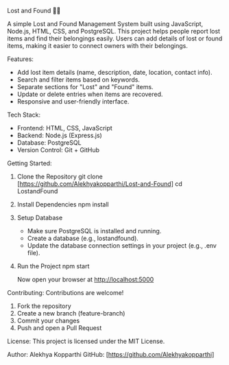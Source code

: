 Lost and Found 🧳🔎

A simple Lost and Found Management System built using JavaScript, Node.js, HTML, CSS, and PostgreSQL.
This project helps people report lost items and find their belongings easily.
Users can add details of lost or found items, making it easier to connect owners with their belongings.

Features:

* Add lost item details (name, description, date, location, contact info).
* Search and filter items based on keywords.
* Separate sections for "Lost" and "Found" items.
* Update or delete entries when items are recovered.
* Responsive and user-friendly interface.

Tech Stack:

* Frontend: HTML, CSS, JavaScript
* Backend: Node.js (Express.js)
* Database: PostgreSQL
* Version Control: Git + GitHub

Getting Started:

1. Clone the Repository
   git clone [https://github.com/Alekhyakopparthi/Lost-and-Found]   cd LostandFound

2. Install Dependencies
   npm install

3. Setup Database

   * Make sure PostgreSQL is installed and running.
   * Create a database (e.g., lostandfound).
   * Update the database connection settings in your project (e.g., .env file).

4. Run the Project
   npm start

   Now open your browser at [http://localhost:5000](http://localhost:5000)

Contributing:
Contributions are welcome!

1. Fork the repository
2. Create a new branch (feature-branch)
3. Commit your changes
4. Push and open a Pull Request

License:
This project is licensed under the MIT License.

Author:
Alekhya Kopparthi
GitHub: [https://github.com/Alekhyakopparthi]
